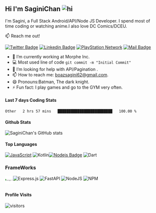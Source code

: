 ## Hi I'm SaginiChan <img src="https://user-images.githubusercontent.com/1303154/88677602-1635ba80-d120-11ea-84d8-d263ba5fc3c0.gif" width="28px" alt="hi">

I'm Sagini, a Full Stack Android/API/Node JS Developer. I spend most of time coding or watching anime.I also love DC Comics/DCEU.

:mailbox: Reach me out!

[![Twitter Badge](https://img.shields.io/badge/-@sag_ini-1ca0f1?style=flat&labelColor=1ca0f1&logo=twitter&logoColor=white&link=https://twitter.com/sag_ini)](https://twitter.com/sag_ini)
 [![Linkedin Badge](https://img.shields.io/badge/-sagini-0e76a8?style=flat&labelColor=0e76a8&logo=linkedin&logoColor=white)](https://www.linkedin.com/in/sagini-chan-025abb195/)
  [![PlayStation Network](https://img.shields.io/badge/PSN-%230070D1.svg?style=for-the-badge&logo=Playstation&logoColor=white)](https://www.instagram.com/sag.ini/) [![Mail Badge](https://img.shields.io/badge/-boazsagini62-c0392b?style=flat&labelColor=c0392b&logo=gmail&logoColor=white)](mailto:boazsagini62@gmail.com)

<!-- TODO: Add last video link -->

- 🔭 I’m currently working at Morphe Inc.
- :computer: Most used line of code `git commit -m "Initial Commit"`
- 🤔 I’m looking for help with API/Pagination .
- 📫 How to reach me: boazsagini62@gmail.com.
- 😄 Pronouns:Batman, The dark knight.
- ⚡ Fun fact: I play games and go to the GYM very often.

#### Last 7 days Coding Stats

<!--START_SECTION:waka-->

```text
Other   2 hrs 57 mins   █████████████████████████   100.00 %
```

<!--END_SECTION:waka-->

#### Github Stats

![SaginiChan's GitHub stats](https://github-readme-stats.vercel.app/api?username=SaginiChan&show_icons=true&theme=radical)


#### Top Languages

<!-- TODO: Make technologies links takes you to repositories -->

[![JavaScript](https://img.shields.io/badge/javascript-%23323330.svg?style=for-the-badge&logo=javascript&logoColor=%23F7DF1E)](#) ![Kotlin](https://img.shields.io/badge/kotlin-%230095D5.svg?style=for-the-badge&logo=kotlin&logoColor=white)[![Nodejs Badge](https://img.shields.io/badge/-Nodejs-3C873A?style=for-the-badge&labelColor=black&logo=node.js&logoColor=3C873A)](#) ![Dart](https://img.shields.io/badge/dart-%230175C2.svg?style=for-the-badge&logo=dart&logoColor=white)

### FrameWorks

![Express.js](https://img.shields.io/badge/express.js-%23404d59.svg?style=for-the-badge&logo=express&logoColor=%2361DAFB)
![FastAPI](https://img.shields.io/badge/FastAPI-005571?style=for-the-badge&logo=fastapi)
![NodeJS](https://img.shields.io/badge/node.js-6DA55F?style=for-the-badge&logo=node.js&logoColor=white)
<img align="left" alt="MongoDB" width="26px" src="https://raw.githubusercontent.com/github/explore/80688e429a7d4ef2fca1e82350fe8e3517d3494d/topics/mongodb/mongodb.png" />
![NPM](https://img.shields.io/badge/NPM-%23000000.svg?style=for-the-badge&logo=npm&logoColor=white)
<br />
<br />




#### Profile Visits 

![visitors](https://visitor-badge.glitch.me/badge?page_id=SaginiChan.SaginiChan)




<br >

